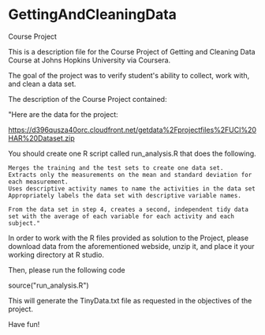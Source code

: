 # GettingAndCleaningData
Course Project

This is a description file for the Course Project of Getting and Cleaning Data Course at Johns Hopkins University via Coursera. 

The goal of the project was to verify student's ability to collect, work with, and clean a data set.

The description of the Course Project contained:

"Here are the data for the project:

https://d396qusza40orc.cloudfront.net/getdata%2Fprojectfiles%2FUCI%20HAR%20Dataset.zip

 You should create one R script called run_analysis.R that does the following. 

    Merges the training and the test sets to create one data set.
    Extracts only the measurements on the mean and standard deviation for each measurement. 
    Uses descriptive activity names to name the activities in the data set
    Appropriately labels the data set with descriptive variable names. 

    From the data set in step 4, creates a second, independent tidy data set with the average of each variable for each activity and each subject."


In order to work with the R files provided as solution to the Project, please download data from the aforementioned webside, unzip it, 
and place it your working directory at R studio.

Then, please run the following code 

source("run_analysis.R")

This will generate the TinyData.txt file as requested in the objectives of the project.

Have fun!
